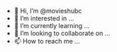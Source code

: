 - 👋 Hi, I’m @movieshubc
- 👀 I’m interested in ...
- 🌱 I’m currently learning ...
- 💞️ I’m looking to collaborate on ...
- 📫 How to reach me ...

<!---
movieshubc/movieshubc is a ✨ special ✨ repository because its `README.md` (this file) appears on your GitHub profile.
You can click the Preview link to take a look at your changes.
--->
